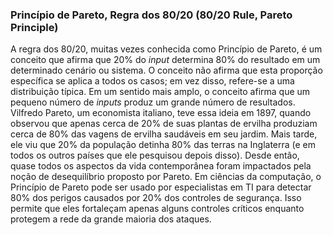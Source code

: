 ### Princípio de Pareto, Regra dos 80/20 (80/20 Rule, Pareto Principle)

A regra dos 80/20, muitas vezes conhecida como Princípio de Pareto, é um conceito que afirma que 20% do _input_ determina 80% do resultado em um determinado cenário ou sistema. O conceito não afirma que esta proporção específica se aplica a todos os casos; em vez disso, refere-se a uma distribuição típica. Em um sentido mais amplo, o conceito afirma que um pequeno número de _inputs_ produz um grande número de resultados. Vilfredo Pareto, um economista italiano, teve essa ideia em 1897, quando observou que apenas cerca de 20% de suas plantas de ervilha produziam cerca de 80% das vagens de ervilha saudáveis ​​em seu jardim. Mais tarde, ele viu que 20% da população detinha 80% das terras na Inglaterra (e em todos os outros países que ele pesquisou depois disso). Desde então, quase todos os aspectos da vida contemporânea foram impactados pela noção de desequilíbrio proposto por Pareto. Em ciências da computação, o Princípio de Pareto pode ser usado por especialistas em TI para detectar 80% dos perigos causados ​​por 20% dos controles de segurança. Isso permite que eles fortaleçam apenas alguns controles críticos enquanto protegem a rede da grande maioria dos ataques.
